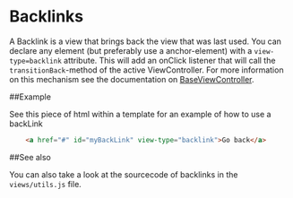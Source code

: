 Backlinks
=========

A Backlink is a view that brings back the view that was last used. You can declare any element (but preferably use
a anchor-element) with a `view-type=backlink` attribute. This will add an onClick listener that will call the
`transitionBack`-method of the active ViewController. For more information on this mechanism see the documentation
on [BaseViewController](../baseviewcontroller.js).


##Example

See this piece of html within a template for an example of how to use a backLink

```html
	<a href="#" id="myBackLink" view-type="backlink">Go back</a>
```

##See also

You can also take a look at the sourcecode of backlinks in the `views/utils.js` file.
